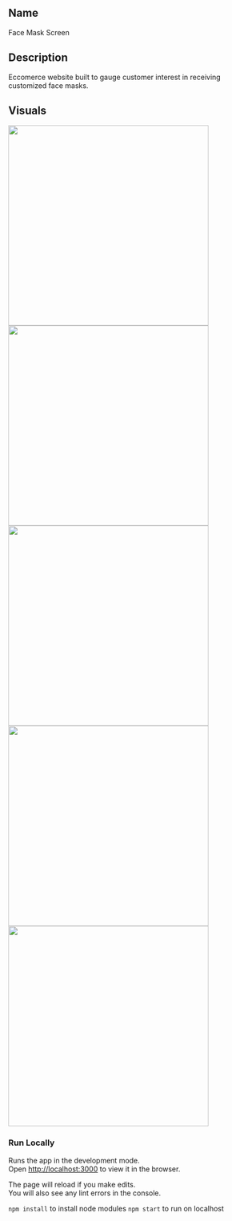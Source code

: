 ## Name
Face Mask Screen

## Description
Eccomerce website built to gauge customer interest in receiving customized face masks.

## Visuals

<span style="display:block" class="note">

  <img src="https://facemaskscreen.s3.amazonaws.com/facehome.png" height="400px">
  <img src="https://facemaskscreen.s3.amazonaws.com/faceorangebutton.png" height="400px">
  <img src="https://facemaskscreen.s3.amazonaws.com/faceemptybox.png" height="400px">
  <img src="https://facemaskscreen.s3.amazonaws.com/facecustomized.png" height="400px">
  <img src="https://facemaskscreen.s3.amazonaws.com/slidingscreen.png" height="400px">

</span>

### Run Locally

Runs the app in the development mode.<br />
Open [http://localhost:3000](http://localhost:3000) to view it in the browser.

The page will reload if you make edits.<br />
You will also see any lint errors in the console.

`npm install` to install node modules
`npm start` to run on localhost


